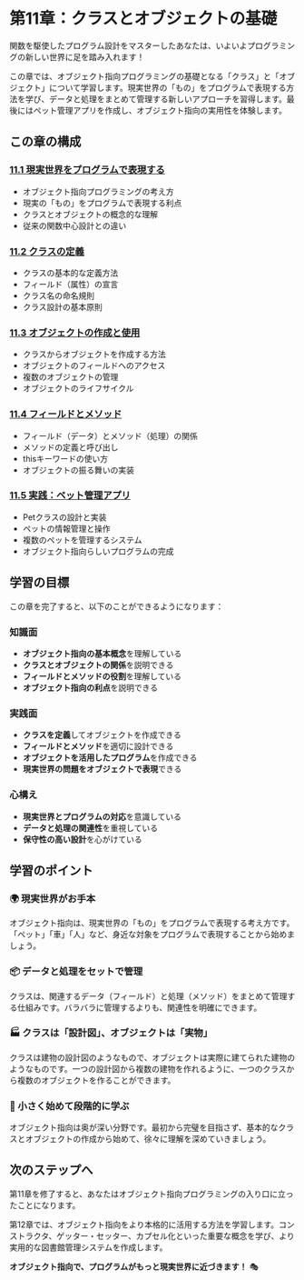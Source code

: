 # 第11章：クラスとオブジェクトの基礎

関数を駆使したプログラム設計をマスターしたあなたは、いよいよプログラミングの新しい世界に足を踏み入れます！

この章では、オブジェクト指向プログラミングの基礎となる「クラス」と「オブジェクト」について学習します。現実世界の「もの」をプログラムで表現する方法を学び、データと処理をまとめて管理する新しいアプローチを習得します。最後にはペット管理アプリを作成し、オブジェクト指向の実用性を体験します。

## この章の構成

### [11.1 現実世界をプログラムで表現する](./11-1.md)
- オブジェクト指向プログラミングの考え方
- 現実の「もの」をプログラムで表現する利点
- クラスとオブジェクトの概念的な理解
- 従来の関数中心設計との違い

### [11.2 クラスの定義](./11-2.md)
- クラスの基本的な定義方法
- フィールド（属性）の宣言
- クラス名の命名規則
- クラス設計の基本原則

### [11.3 オブジェクトの作成と使用](./11-3.md)
- クラスからオブジェクトを作成する方法
- オブジェクトのフィールドへのアクセス
- 複数のオブジェクトの管理
- オブジェクトのライフサイクル

### [11.4 フィールドとメソッド](./11-4.md)
- フィールド（データ）とメソッド（処理）の関係
- メソッドの定義と呼び出し
- thisキーワードの使い方
- オブジェクトの振る舞いの実装

### [11.5 実践：ペット管理アプリ](./11-5.md)
- Petクラスの設計と実装
- ペットの情報管理と操作
- 複数のペットを管理するシステム
- オブジェクト指向らしいプログラムの完成

## 学習の目標

この章を完了すると、以下のことができるようになります：

### 知識面
- **オブジェクト指向の基本概念**を理解している
- **クラスとオブジェクトの関係**を説明できる
- **フィールドとメソッドの役割**を理解している
- **オブジェクト指向の利点**を説明できる

### 実践面
- **クラスを定義**してオブジェクトを作成できる
- **フィールドとメソッド**を適切に設計できる
- **オブジェクトを活用したプログラム**を作成できる
- **現実世界の問題をオブジェクトで表現**できる

### 心構え
- **現実世界とプログラムの対応**を意識している
- **データと処理の関連性**を重視している
- **保守性の高い設計**を心がけている

## 学習のポイント

### 🌍 現実世界がお手本
オブジェクト指向は、現実世界の「もの」をプログラムで表現する考え方です。「ペット」「車」「人」など、身近な対象をプログラムで表現することから始めましょう。

### 📦 データと処理をセットで管理
クラスは、関連するデータ（フィールド）と処理（メソッド）をまとめて管理する仕組みです。バラバラに管理するよりも、関連性を明確にできます。

### 🏭 クラスは「設計図」、オブジェクトは「実物」
クラスは建物の設計図のようなもので、オブジェクトは実際に建てられた建物のようなものです。一つの設計図から複数の建物を作れるように、一つのクラスから複数のオブジェクトを作ることができます。

### 🔄 小さく始めて段階的に学ぶ
オブジェクト指向は奥が深い分野です。最初から完璧を目指さず、基本的なクラスとオブジェクトの作成から始めて、徐々に理解を深めていきましょう。

## 次のステップへ

第11章を修了すると、あなたはオブジェクト指向プログラミングの入り口に立ったことになります。

第12章では、オブジェクト指向をより本格的に活用する方法を学習します。コンストラクタ、ゲッター・セッター、カプセル化といった重要な概念を学び、より実用的な図書館管理システムを作成します。

**オブジェクト指向で、プログラムがもっと現実世界に近づきます！** 🎭

